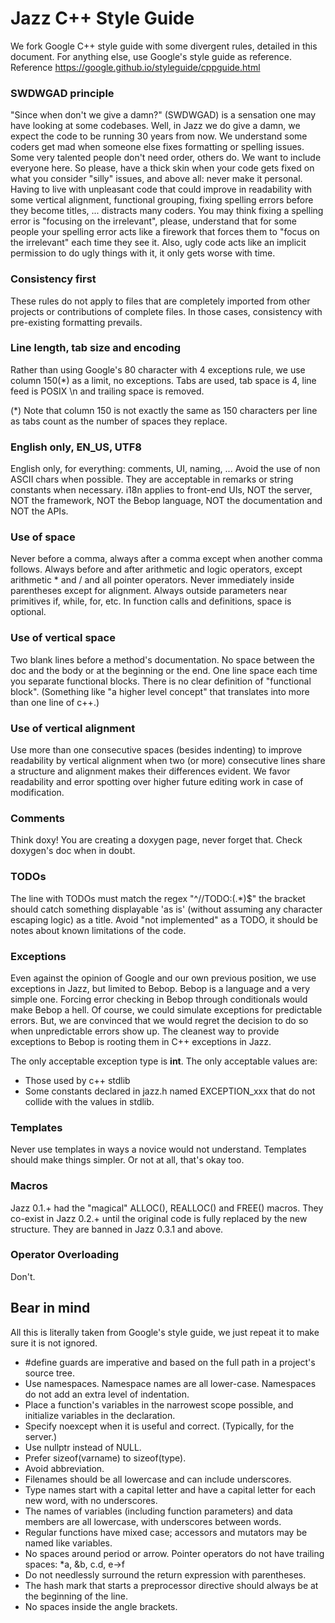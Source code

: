 # Jazz C++ Style Guide

We fork Google C++ style guide with some divergent rules, detailed in this document. For anything else, use Google's style guide as reference. Reference https://google.github.io/styleguide/cppguide.html


### SWDWGAD principle

"Since when don't we give a damn?" (SWDWGAD) is a sensation one may have looking at some codebases. Well, in Jazz we do give a damn, we expect the code to be running 30 years from now. We understand some coders get mad when someone else fixes formatting or spelling issues. Some very talented people don't need order, others do. We want to include everyone here. So please, have a thick skin when your code gets fixed on what you consider "silly" issues, and above all: never make it personal. Having to live with unpleasant code that could improve in readability with some vertical alignment, functional grouping, fixing spelling errors before they become titles, ... distracts many coders. You may think fixing a spelling error is "focusing on the irrelevant", please, understand that for some people your spelling error acts like a firework that forces them to "focus on the irrelevant" each time they see it. Also, ugly code acts like an implicit permission to do ugly things with it, it only gets worse with time.


### Consistency first 

These rules do not apply to files that are completely imported from other projects or contributions of complete files. In those cases, consistency with pre-existing formatting prevails.


### Line length, tab size and encoding 

Rather than using Google's 80 character with 4 exceptions rule, we use column 150(*) as a limit, no exceptions. Tabs are used, tab space is 4, line feed is POSIX \n and trailing space is removed.

(*) Note that column 150 is not exactly the same as 150 characters per line as tabs count as the number of spaces they replace.


### English only, EN_US, UTF8 

English only, for everything: comments, UI, naming, ... Avoid the use of non ASCII chars when possible. They are acceptable in remarks or string constants when necessary. i18n applies to front-end UIs, NOT the server, NOT the framework, NOT the Bebop language, NOT the documentation and NOT the APIs.


### Use of space 

Never before a comma, always after a comma except when another comma follows. Always before and after arithmetic and logic operators, except arithmetic * and / and all pointer operators. Never immediately inside parentheses except for alignment. Always outside parameters near primitives if, while, for, etc. In function calls and definitions, space is optional.


### Use of vertical space 

Two blank lines before a method's documentation. No space between the doc and the body or at the beginning or the end. One line space each time you separate functional blocks. There is no clear definition of "functional block". (Something like "a higher level concept" that translates into more than one line of c++.)


### Use of vertical alignment 

Use more than one consecutive spaces (besides indenting) to improve readability by vertical alignment when two (or more) consecutive lines share a structure and alignment makes their differences evident. We favor readability and error spotting over higher future editing work in case of modification.


### Comments 

Think doxy! You are creating a doxygen page, never forget that. Check doxygen's doc when in doubt.


### TODOs 

The line with TODOs must match the regex "^//TODO:(.*)$" the bracket should catch something displayable 'as is' (without assuming any character escaping logic) as a title. Avoid "not implemented" as a TODO, it should be notes about known limitations of the code.


### Exceptions 

Even against the opinion of Google and our own previous position, we use exceptions in Jazz, but limited to Bebop. Bebop is a language and a very simple one. Forcing error checking in Bebop through conditionals would make Bebop a hell. Of course, we could simulate exceptions for predictable errors. But, we are convinced that we would regret the decision to do so when unpredictable errors show up. The cleanest way to provide exceptions to Bebop is rooting them in C++ exceptions in Jazz.

The only acceptable exception type is **int**. The only acceptable values are:

  - Those used by c++ stdlib
  - Some constants declared in jazz.h named EXCEPTION_xxx that do not collide with the values in stdlib.


### Templates 

Never use templates in ways a novice would not understand. Templates should make things simpler. Or not at all, that's okay too.


### Macros 

Jazz 0.1.+ had the "magical" ALLOC(), REALLOC() and FREE() macros. They co-exist in Jazz 0.2.+ until the original code is fully replaced by the new structure. They are banned in Jazz 0.3.1 and above.


### Operator Overloading 

Don't.


## Bear in mind

All this is literally taken from Google's style guide, we just repeat it to make sure it is not ignored.

  - \#define guards are imperative and based on the full path in a project's source tree.
  - Use namespaces. Namespace names are all lower-case. Namespaces do not add an extra level of indentation.
  - Place a function's variables in the narrowest scope possible, and initialize variables in the declaration.
  - Specify noexcept when it is useful and correct. (Typically, for the server.)
  - Use nullptr instead of NULL.
  - Prefer sizeof(varname) to sizeof(type).
  - Avoid abbreviation.
  - Filenames should be all lowercase and can include underscores.
  - Type names start with a capital letter and have a capital letter for each new word, with no underscores.
  - The names of variables (including function parameters) and data members are all lowercase, with underscores between words.
  - Regular functions have mixed case; accessors and mutators may be named like variables.
  - No spaces around period or arrow. Pointer operators do not have trailing spaces: *a, &b, c.d, e->f
  - Do not needlessly surround the return expression with parentheses.
  - The hash mark that starts a preprocessor directive should always be at the beginning of the line.
  - No spaces inside the angle brackets.
